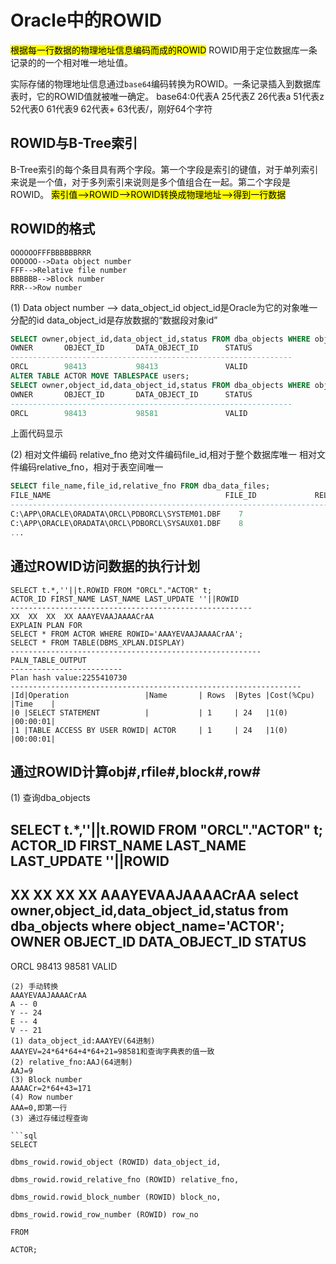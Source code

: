 # Oracle中的ROWID

<mark>根据每一行数据的物理地址信息编码而成的ROWID</mark>
ROWID用于定位数据库一条记录的的一个相对唯一地址值。

实际存储的物理地址信息通过`base64`编码转换为ROWID。一条记录插入到数据库表时，它的ROWID值就被唯一确定。
base64:0代表A 25代表Z 26代表a 51代表z 52代表0 61代表9 62代表+ 63代表/，刚好64个字符

## ROWID与B-Tree索引

B-Tree索引的每个条目具有两个字段。第一个字段是索引的键值，对于单列索引来说是一个值，对于多列索引来说则是多个值组合在一起。第二个字段是ROWID。
<mark>索引值-->ROWID-->ROWID转换成物理地址-->得到一行数据</mark>

## ROWID的格式

```
OOOOOOFFFBBBBBBRRR
OOOOOO-->Data object number
FFF-->Relative file number
BBBBBB-->Block number
RRR-->Row number
```

(1) Data object number --> data_object_id
object_id是Oracle为它的对象唯一分配的id
data_object_id是存放数据的“数据段对象id”
```sql
SELECT owner,object_id,data_object_id,status FROM dba_objects WHERE object_name='ACTOR';
OWNER       OBJECT_ID       DATA_OBJECT_ID      STATUS
---------------------------------------------------------------
ORCL        98413           98413               VALID
ALTER TABLE ACTOR MOVE TABLESPACE users; 
SELECT owner,object_id,data_object_id,status FROM dba_objects WHERE object_name='ACTOR';
OWNER       OBJECT_ID       DATA_OBJECT_ID      STATUS
---------------------------------------------------------------
ORCL        98413           98581               VALID
```
上面代码显示

(2) 相对文件编码 relative_fno
绝对文件编码file_id,相对于整个数据库唯一
相对文件编码relative_fno，相对于表空间唯一

```sql
SELECT file_name,file_id,relative_fno FROM dba_data_files;
FILE_NAME                                       FILE_ID             RELATIVE_FNO
-----------------------------------------------------------------------------------
C:\APP\ORACLE\ORADATA\ORCL\PDBORCL\SYSTEM01.DBF    7                    1
C:\APP\ORACLE\ORADATA\ORCL\PDBORCL\SYSAUX01.DBF    8                    4
...
```

## 通过ROWID访问数据的执行计划

```
SELECT t.*,''||t.ROWID FROM "ORCL"."ACTOR" t;
ACTOR_ID FIRST_NAME LAST_NAME LAST_UPDATE ''||ROWID
------------------------------------------------------
XX  XX  XX  XX AAAYEVAAJAAAACrAA
EXPLAIN PLAN FOR 
SELECT * FROM ACTOR WHERE ROWID='AAAYEVAAJAAAACrAA';
SELECT * FROM TABLE(DBMS_XPLAN.DISPLAY)
--------------------------------------------------------
PALN_TABLE_OUTPUT
-------------------------
Plan hash value:2255410730
-----------------------------------------------------------------
|Id|Operation                 |Name       | Rows  |Bytes |Cost(%Cpu) |Time    |
|0 |SELECT STATEMENT          |           | 1     | 24   |1(0)       |00:00:01|
|1 |TABLE ACCESS BY USER ROWID| ACTOR     | 1     | 24   |1(0)       |00:00:01|

```

## 通过ROWID计算obj#,rfile#,block#,row#
(1) 查询dba_objects

SELECT t.*,''||t.ROWID FROM "ORCL"."ACTOR" t;
ACTOR_ID FIRST_NAME LAST_NAME LAST_UPDATE ''||ROWID
------------------------------------------------------
XX  XX  XX  XX AAAYEVAAJAAAACrAA
select owner,object_id,data_object_id,status from dba_objects where object_name='ACTOR';
OWNER       OBJECT_ID       DATA_OBJECT_ID          STATUS
------------------------------------------------------------------
ORCL        98413           98581                   VALID
```
(2) 手动转换
AAAYEVAAJAAAACrAA
A -- 0
Y -- 24
E -- 4
V -- 21
(1) data_object_id:AAAYEV(64进制)
AAAYEV=24*64*64+4*64+21=98581和查询字典表的值一致
(2) relative_fno:AAJ(64进制)
AAJ=9
(3) Block number
AAAACr=2*64+43=171
(4) Row number
AAA=0,即第一行
(3) 通过存储过程查询

```sql
SELECT

dbms_rowid.rowid_object (ROWID) data_object_id,

dbms_rowid.rowid_relative_fno (ROWID) relative_fno,

dbms_rowid.rowid_block_number (ROWID) block_no,

dbms_rowid.rowid_row_number (ROWID) row_no

FROM

ACTOR;
```

